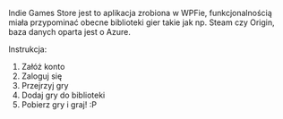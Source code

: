 Indie Games Store jest to aplikacja zrobiona w WPFie, funkcjonalnością miała przypominać obecne biblioteki gier takie jak np. Steam czy Origin, baza danych oparta jest o Azure.

Instrukcja:
1. Załóż konto
2. Zaloguj się
3. Przejrzyj gry
4. Dodaj gry do biblioteki
5. Pobierz gry i graj! :P
